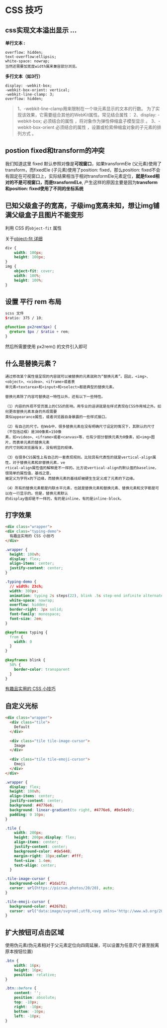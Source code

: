 # CSS 技巧

## css实现文本溢出显示 ...

**单行文本 :**
```
overflow: hidden;
text-overflow:ellipsis;
white-space: nowrap;
当然还需要加宽度width属来兼容部分浏览。
```
**多行文本（如3行）**

```
display: -webkit-box;
-webkit-box-orient: vertical;
-webkit-line-clamp: 3;
overflow: hidden;
```
>1、-webkit-line-clamp用来限制在一个块元素显示的文本的行数。 为了实现该效果，它需要组合其他的WebKit属性。常见结合属性：
2、display: -webkit-box; 必须结合的属性 ，将对象作为弹性伸缩盒子模型显示 。
3、-webkit-box-orient 必须结合的属性 ，设置或检索伸缩盒对象的子元素的排列方式 。

## postion fixed和transform的冲突

我们知道这里 fixed 默认参照对像是**可视窗口**，如果transformEle (父元素)使用了transform，而fixedEle (子元素)使用了position: fixed，那么position: fixed不会有固定在可视窗口上，实际结果相当于相对transformEle元素定位，**就是fixed相对的不是可视窗口，而是transformELe**, 产生这样的原因主要是因为**transform和position: fixed使用了不同的坐标系统**

## 已知父级盒子的宽高，子级img宽高未知，想让img铺满父级盒子且图片不能变形

利用 CSS 的`object-fit` 属性

关于[object-fit 详细](https://developer.mozilla.org/zh-CN/docs/Web/CSS/object-fit)

```css
div {
    width: 100px;
    height: 100px;
}
img {
    object-fit: cover;
    width: 100%;
    height: 100%;
}
```
## 设置 平行 rem 布局

```scss
scss 文件
$ratio: 375 / 10;

@function px2rem($px) {
  @return $px / $ratio + rem;
}
```
然后所需要使用 px2rem() 的文件引入即可

## 什么是替换元素？

```
通过修改某个属性值呈现的内容就可以被替换的元素就称为“替换元素”。因此，<img>、<object>、<video>、<iframe>或者表
单元素<textarea>和<input>和<select>都是典型的替换元素。

替换元素除了内容可替换这一特性以外，还有以下一些特性。

（1）内容的外观不受页面上的CSS的影响。用专业的话讲就是在样式表现在CSS作用域之外。如何更改替换元素本身的外观需要
类似appearance属性，或者浏览器自身暴露的一些样式接口，

（2）有自己的尺寸。在Web中，很多替换元素在没有明确尺寸设定的情况下，其默认的尺寸（不包括边框）是300像素×150像
素，如<video>、<iframe>或者<canvas>等，也有少部分替换元素为0像素，如<img>图片，而表单元素的替换元素
的尺寸则和浏览器有关，没有明显的规律。

（3）在很多CSS属性上有自己的一套表现规则。比较具有代表性的就是vertical-align属性，对于替换元素和非替换元素，ve
rtical-align属性值的解释是不一样的。比方说vertical-align的默认值的baseline，很简单的属性值，基线之意，
被定义为字符x的下边缘，而替换元素的基线却被硬生生定义成了元素的下边缘。

（4）所有的替换元素都是内联水平元素，也就是替换元素和替换元素、替换元素和文字都是可以在一行显示的。但是，替换元素默认
的display值却是不一样的，有的是inline，有的是inline-block。
```

## 打字效果

```html
<div class="wrapper">
<div class="typing-demo">
  有趣且实用的 CSS 小技巧
</div>
```

```css
.wrapper {
  height: 100vh;
  display: flex;
  align-items: center;
  justify-content: center;
}

.typing-demo {
  // width: 23ch;
  width: 300px;
  animation: typing 2s steps(22), blink .5s step-end infinite alternate;
  white-space: nowrap;
  overflow: hidden;
  border-right: 3px solid;
  font-family: monospace;
  font-size: 2em;
}

@keyframes typing {
  from {
    width: 0
  }
}
    
@keyframes blink {
  50% {
    border-color: transparent
  }
}
```

[有趣且实用的 CSS 小技巧](https://juejin.cn/post/7070315089168957477)


## 自定义光标

```html
<div class="wrapper">
  <div class="tile">
    Default
  </div>
  
  <div class="tile tile-image-cursor">
    Image
  </div>
  
  <div class="tile tile-emoji-cursor">
    Emoji
  </div>
</div>
```

```css
.wrapper {
  display: flex;
  height: 100vh;
  align-items: center;
  justify-content: center;
  background: #4776e6;
  background: linear-gradient(to right, #4776e6, #8e54e9);
  padding: 0 10px;
}

.tile {
    width: 200px;
    height: 200px;display: flex;
    align-items: center;
    justify-content: center;
    background-color: #de5448;
    margin-right: 10px;color: #fff;
    font-size: 1.4em;
    text-align: center;
  }

.tile-image-cursor {
  background-color: #1da1f2;
  cursor: url(https://picsum.photos/20/20), auto;
}

.tile-emoji-cursor {
  background-color: #4267b2;
  cursor: url("data:image/svg+xml;utf8,<svg xmlns='http://www.w3.org/2000/svg'  width='40' height='48' viewport='0 0 100 100' style='fill:black;font-size:24px;'><text y='50%'>🚀</text></svg>"), auto;
}
```
## 扩大按钮可点击区域

使用伪元素(伪元素相对于父元素定位向四周延展，可以设置为任意尺寸甚至脱离原本按钮位置)

```css
.btn {
    width: 16px;
    height: 16px;
    position: relative;
}

.btn::before {
    content: '';
    position: absolute;
    top: -10px;
    right: -10px;
    bottom: -10px;
    left: -10px;
}
```


<Vssue/>
